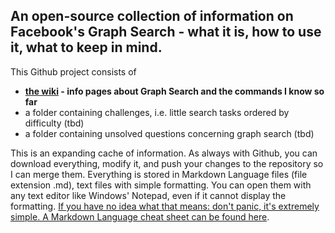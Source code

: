 ## An open-source collection of information on Facebook's Graph Search - what it is, how to use it, what to keep in mind. ##

This Github project consists of 

* **[the wiki](/untergeekDE/FacebookGraphSearch/wiki/Home) - info pages about Graph Search and the commands I know so far**
* a folder containing challenges, i.e. little search tasks ordered by difficulty (tbd)
* a folder containing unsolved questions concerning graph search (tbd)

This is an expanding cache of information. As always with Github, you can download everything, modify it, and push your changes to the repository so I can merge them. Everything is stored in Markdown Language files (file extension .md), text files with simple formatting. You can open them with any text editor like Windows' Notepad, even if it cannot display the formatting. [If you have no idea what that means: don't panic, it's extremely simple. A Markdown Language cheat sheet can be found here](https://github.com/adam-p/markdown-here/wiki/Markdown-Cheatsheet).  
